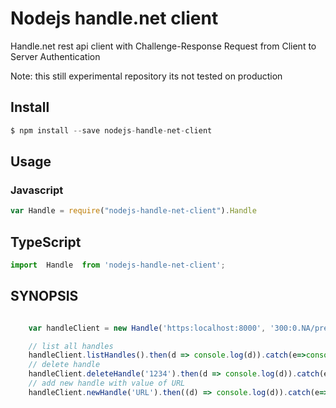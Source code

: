 # Nodejs handle.net client

Handle.net rest api client with  Challenge-Response Request from Client to Server Authentication

Note: this still experimental repository its not tested on production
## Install

```javascript
$ npm install --save nodejs-handle-net-client
```


## Usage

### Javascript

```javascript
var Handle = require("nodejs-handle-net-client").Handle
```

## TypeScript

```javascript
import  Handle  from 'nodejs-handle-net-client';
```

## SYNOPSIS


```javascript

    var handleClient = new Handle('https:localhost:8000', '300:0.NA/prefix', 'privetkey.pem',true);

    // list all handles 
    handleClient.listHandles().then(d => console.log(d)).catch(e=>console.log(e));;
    // delete handle 
    handleClient.deleteHandle('1234').then(d => console.log(d)).catch(e=>console.log(e));
    // add new handle with value of URL
    handleClient.newHandle('URL').then((d) => console.log(d)).catch(e=>console.log(e));

```

